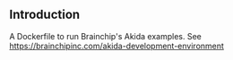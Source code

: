 ## Introduction

A Dockerfile to run Brainchip's Akida examples. See https://brainchipinc.com/akida-development-environment
